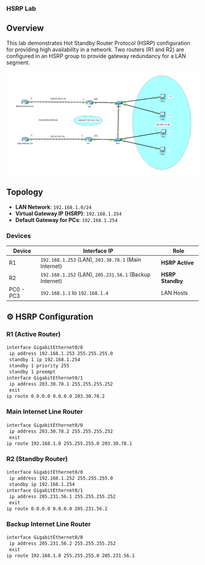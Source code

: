 ### HSRP Lab

## Overview

This lab demonstrates Hot Standby Router Protocol (HSRP) configuration for providing high availability in a network. 
Two routers (R1 and R2) are configured in an HSRP group to provide gateway redundancy for a LAN segment.

![HSRP Topology](./Images/HSRP_Topology.PNG)

## Topology

- **LAN Network**: `192.168.1.0/24`
- **Virtual Gateway IP (HSRP)**: `192.168.1.254`
- **Default Gateway for PCs**: `192.168.1.254`

### Devices

| Device | Interface IP | Role |
|--------|--------------|------|
| R1 | `192.168.1.253` (LAN), `203.30.78.1` (Main Internet) | **HSRP Active** |
| R2 | `192.168.1.252` (LAN), `205.231.56.1` (Backup Internet) | **HSRP Standby** |
| PC0 - PC3 | `192.168.1.1` to `192.168.1.4` | LAN Hosts |


## ⚙️ HSRP Configuration

### R1 (Active Router)
```
interface GigabitEthernet0/0
 ip address 192.168.1.253 255.255.255.0
 standby 1 ip 192.168.1.254
 standby 1 priority 255
 standby 1 preempt
interface GigabitEthernet0/1
 ip address 203.30.78.1 255.255.255.252
 exit
ip route 0.0.0.0 0.0.0.0 203.30.78.2
```

### Main Internet Line Router
```
interface GigabitEthernet0/0
 ip address 203.30.78.2 255.255.255.252
 exit
ip route 192.168.1.0 255.255.255.0 203.30.78.1
```

### R2 (Standby Router)
```
interface GigabitEthernet0/0
 ip address 192.168.1.252 255.255.255.0
 standby ip 192.168.1.254
interface GigabitEthernet0/1
 ip address 205.231.56.1 255.255.255.252
 exit
ip route 0.0.0.0 0.0.0.0 205.231.56.2
```

### Backup Internet Line Router
```
interface GigabitEthernet0/0
 ip address 205.231.56.2 255.255.255.252
 exit
ip route 192.168.1.0 255.255.255.0 205.231.56.1
```

